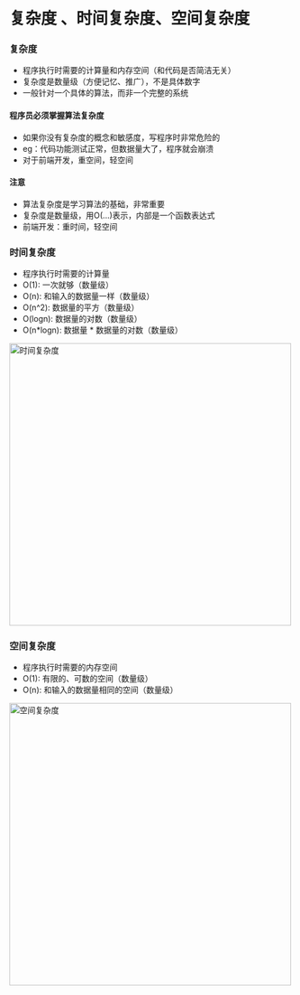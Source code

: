 
# 复杂度 、时间复杂度、空间复杂度

### 复杂度
- 程序执行时需要的计算量和内存空间（和代码是否简洁无关）
- 复杂度是数量级（方便记忆、推广），不是具体数字
- 一般针对一个具体的算法，而非一个完整的系统

#### 程序员必须掌握算法复杂度
- 如果你没有复杂度的概念和敏感度，写程序时非常危险的
- eg：代码功能测试正常，但数据量大了，程序就会崩溃
- 对于前端开发，重空间，轻空间

#### 注意
- 算法复杂度是学习算法的基础，非常重要
- 复杂度是数量级，用O(...)表示，内部是一个函数表达式
- 前端开发：重时间，轻空间

### 时间复杂度
- 程序执行时需要的计算量
- O(1): 一次就够（数量级）
- O(n): 和输入的数据量一样（数量级）
- O(n^2): 数据量的平方（数量级）
- O(logn): 数据量的对数（数量级）
- O(n*logn): 数据量 * 数据量的对数（数量级）

<img :src="$withBase('/assets/notes-images/algorithm/时间复杂度.png')" alt="时间复杂度" width="500">

### 空间复杂度
- 程序执行时需要的内存空间
- O(1): 有限的、可数的空间（数量级）
- O(n): 和输入的数据量相同的空间（数量级）
<img :src="$withBase('/assets/notes-images/algorithm/空间复杂度.png')" alt="空间复杂度" width="500">
